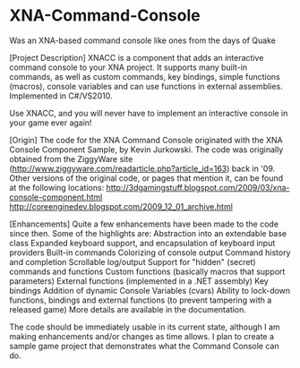 # XNA-Command-Console
Was an XNA-based command console like ones from the days of Quake

[Project Description]
XNACC is a component that adds an interactive command console to your XNA project. It supports many built-in commands, as well as custom commands, key bindings, simple functions (macros), console variables and can use functions in external assemblies.  Implemented in C#/VS2010.

Use XNACC, and you will never have to implement an interactive console in your game ever again!

[Origin]
The code for the XNA Command Console originated with the XNA Console Component Sample, by Kevin Jurkowski. The code was originally obtained from the ZiggyWare site (http://www.ziggyware.com/readarticle.php?article_id=163) back in '09. Other versions of the original code, or pages that mention it, can be found at the following locations:
   http://3dgamingstuff.blogspot.com/2009/03/xna-console-component.html
   http://coreenginedev.blogspot.com/2009_12_01_archive.html

[Enhancements]
Quite a few enhancements have been made to the code since then. Some of the highlights are:
   Abstraction into an extendable base class
   Expanded keyboard support, and encapsulation of keyboard input providers
   Built-in commands
   Colorizing of console output
   Command history and completion
   Scrollable log/output
   Support for "hidden" (secret) commands and functions
   Custom functions (basically macros that support parameters)
   External functions (implemented in a .NET assembly)
   Key bindings
   Addition of dynamic Console Variables (cvars)
   Ability to lock-down functions, bindings and external functions (to prevent tampering with a released game)
   More details are available in the documentation.

The code should be immediately usable in its current state, although I am making enhancements and/or changes as time allows. I plan to create a sample game project that demonstrates what the Command Console can do.
